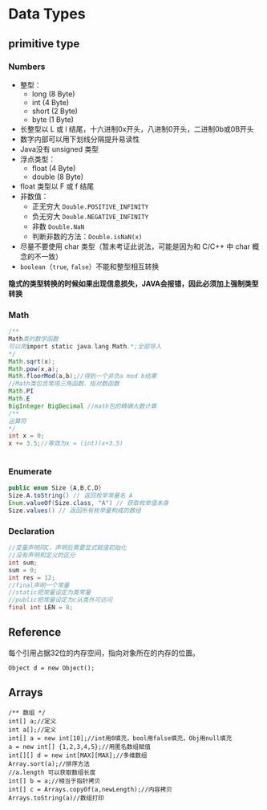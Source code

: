 # Data Types

## primitive type

### Numbers

* 整型：
  * long \(8 Byte\)
  * int \(4 Byte\)
  * short \(2 Byte\)
  * byte \(1 Byte\)
* 长整型以 L 或 l 结尾，十六进制0x开头，八进制0开头，二进制0b或0B开头 
* 数字内部可以用下划线分隔提升易读性 
* Java没有 unsigned 类型
* 浮点类型：
  * float \(4 Byte\)
  * double \(8 Byte\) 
* float 类型以 F 或 f 结尾 
* 非数值：
  * 正无穷大 `Double.POSITIVE_INFINITY`
  * 负无穷大 `Double.NEGATIVE_INFINITY`
  * 非数 `Double.NaN` 
  * 判断非数的方法：`Double.isNaN(x)` 
* 尽量不要使用 char 类型（暂未考证此说法，可能是因为和 C/C++ 中 char 概念的不一致）
* `boolean`（`true`, `false`）不能和整型相互转换

**隐式的类型转换的时候如果出现信息损失，JAVA会报错，因此必须加上强制类型转换**

### Math

```java
/**
Math类的数学函数
可以用import static java.lang.Math.*;全部导入
*/
Math.sqrt(x);
Math.pow(x,a);
Math.floorMod(a,b);//得到一个非负a mod b结果
//Math类包含常用三角函数、指对数函数
Math.PI
Math.E
BigInteger BigDecimal //math包的精确大数计算
/**
运算符
*/
int x = 0;
x += 3.5;//等效为x = (int)(x+3.5)
​
```

### Enumerate

```java
public enum Size {A,B,C,D}
Size.A.toString() // 返回枚举常量名 A
Enum.valueOf(Size.class, "A") // 获取枚举值本身 
Size.values() // 返回所有枚举量构成的数组
```

### Declaration

```java
//变量声明同C，声明后需要显式赋值初始化
//没有声明和定义的区分
int sum;
sum = 0;
int res = 12;
//final声明一个常量
//static把常量设定为类常量
//public把常量设定为c从类外可访问
final int LEN = 8;
```

## Reference

每个引用占据32位的内存空间，指向对象所在的内存的位置。

```text
Object d = new Object();
```

## Arrays

```text
/** 数组 */
int[] a;//定义
int a[];//定义
int[] a = new int[10];//int用0填充，bool用false填充，Obj用null填充
a = new int[] {1,2,3,4,5};//用匿名数组赋值
int[][] d = new int[MAX][MAX];//多维数组
Array.sort(a);//排序方法
//a.length 可以获取数组长度
int[] b = a;//相当于指针拷贝
int[] c = Arrays.copyOf(a,newLength);//内容拷贝
Arrays.toString(a)//数组打印
```

